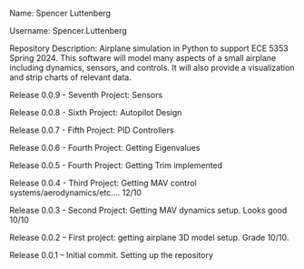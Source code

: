 Name: Spencer Luttenberg

Username: Spencer.Luttenberg

Repository Description: Airplane simulation in Python to support ECE 5353 Spring 2024. This software will model many aspects of a small airplane including dynamics, sensors, and controls. It will also provide a visualization and strip charts of relevant data.

Release 0.0.9 - Seventh Project: Sensors

Release 0.0.8 - Sixth Project: Autopilot Design

Release 0.0.7 - Fifth Project: PID Controllers

Release 0.0.6 - Fourth Project: Getting Eigenvalues

Release 0.0.5 - Fourth Project: Getting Trim implemented

Release 0.0.4 - Third Project: Getting MAV control systems/aerodynamics/etc.... 12/10

Release 0.0.3 - Second Project: Getting MAV dynamics setup. Looks good 10/10

Release 0.0.2 – First project: getting airplane 3D model setup. Grade 10/10.

Release 0.0.1 – Initial commit. Setting up the repository